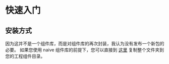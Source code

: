 # 快速入门

## 安装方式

因为这并不是一个组件库，而是对组件库的再次封装，我认为没有发布一个新包的必要。
如果您使用 naive 组件库的前提下，您可以直接到 [这里](https://github.com/zxTick/zt-form-docs/tree/main/docs/components/ztForm) 复制整个文件夹到您的工程组件目录。